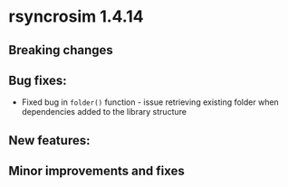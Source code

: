 # rsyncrosim 1.4.14

## Breaking changes


## Bug fixes:

* Fixed bug in `folder()` function - issue retrieving existing folder when dependencies added to the library structure

## New features:


## Minor improvements and fixes
